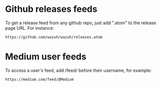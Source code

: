 # Github releases feeds
To get a release feed from any github repo, just add ".atom" to the release page URL. For instance:
```
https://github.com/wazuh/wazuh/releases.atom
```

# Medium user feeds
To access a user's feed, add /feed/ before their username, for example:
```
https://medium.com/feed/@Medium
```